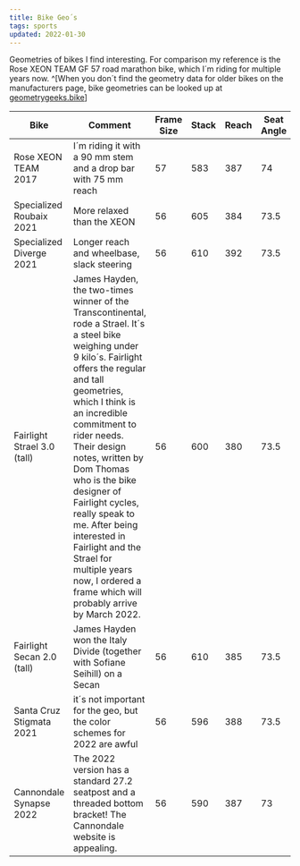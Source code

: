 ```yaml
---
title: Bike Geo´s
tags: sports
updated: 2022-01-30
---
```

Geometries of bikes I find interesting. For comparison my reference is the <span class="bg-primary-5">Rose XEON TEAM GF 57 road marathon bike</span>, which I´m riding for multiple years now. ^[When you don´t find the geometry data for older bikes on the manufacturers page, bike geometries can be looked up at [geometrygeeks.bike](https://geometrygeeks.bike)]

<div class="full-bleed pdx">
<table class="mrx-auto">
<thead>
<tr><th>Bike</th><th>Comment</th><th>Frame Size</th><th>Stack</th><th>Reach</th><th>Seat Angle</th><th>Head Angle</th><th>Trail</th><th>Chain Stays</th><th>Wheelbase</th><th>BB Drop</th><th>BB Threaded</th></tr>
</thead>
<tbody>
<tr class="bg-primary-5"><td>Rose XEON TEAM 2017</td><td>I´m riding it with a 90 mm stem and a drop bar with 75 mm reach</td><td>57</td><td>583</td><td>387</td><td>74</td><td>73</td><td></td><td>410</td><td>1001</td><td></td><td>No</td></tr>
<tr><td>Specialized Roubaix 2021</td><td>More relaxed than the XEON</td><td>56</td><td>605</td><td>384</td><td>73.5</td><td>73.5</td><td>55</td><td>415</td><td>995</td><td>76</td><td>Yes</td></tr>
<tr><td>Specialized Diverge 2021</td><td>Longer reach and wheelbase, slack steering</td><td>56</td><td>610</td><td>392</td><td>73.5</td><td>71.75</td><td>57</td><td>425</td><td>1042</td><td>80</td><td>Yes</td></tr>
<tr class="bg-accent-four-5"><td>Fairlight Strael 3.0 (tall)</td><td>James Hayden, the two-times winner of the Transcontinental, rode a Strael. It´s a steel bike weighing under 9 kilo´s. Fairlight offers the regular and tall geometries, which I think is an incredible commitment to rider needs. Their design notes, written by Dom Thomas who is the bike designer of Fairlight cycles, really speak to me. After being interested in Fairlight and the Strael for multiple years now, I ordered a frame which will probably arrive by March 2022.</td><td>56</td><td>600</td><td>380</td><td>73.5</td><td>73</td><td>57</td><td>418</td><td>1002</td><td>68</td><td>Yes</td></tr>
<tr><td>Fairlight Secan 2.0 (tall)</td><td>James Hayden won the Italy Divide (together with Sofiane Seihill) on a Secan</td><td>56</td><td>610</td><td>385</td><td>73.5</td><td>72</td><td>60.7</td><td>430</td><td>1034</td><td>77</td><td>Yes</td></tr>
<tr><td>Santa Cruz Stigmata 2021</td><td>it´s not important for the geo, but the color schemes for 2022 are awful</td><td>56</td><td>596</td><td>388</td><td>73.5</td><td>72</td><td>57</td><td>425</td><td>1025</td><td>72</td><td>Yes</td></tr>
<tr><td>Cannondale Synapse 2022</td><td>The 2022 version has a standard 27.2 seatpost and a threaded bottom bracket! The Cannondale website is appealing.</td><td>56</td><td>590</td><td>387</td><td>73</td><td>73.2</td><td>57</td><td>415</td><td>998</td><td>73</td><td class="bg-accent-one-4">Yes</td></tr>
<tbody>
</table>
</div>
